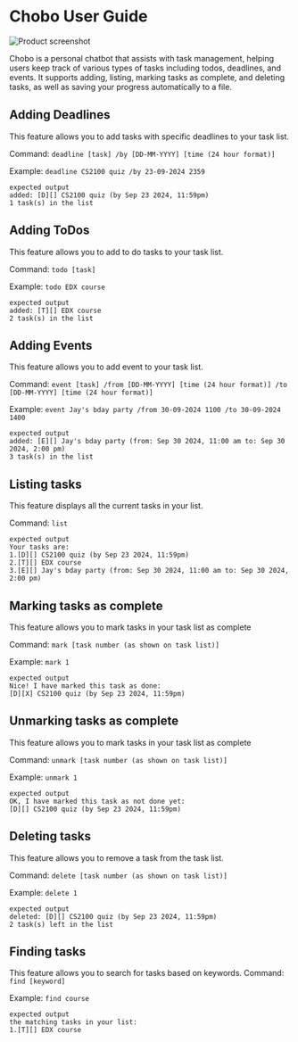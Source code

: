 # Chobo User Guide


![Product screenshot](https://tohjh.github.io/ip/Ui.png)

Chobo is a personal chatbot that assists with task management, helping users keep track of various types of tasks including todos, deadlines, and events. It supports adding, listing, marking tasks as complete, and deleting tasks, as well as saving your progress automatically to a file.


## Adding Deadlines

This feature allows you to add tasks with specific deadlines to your task list.

Command: `deadline [task] /by [DD-MM-YYYY] [time (24 hour format)]`

Example: `deadline CS2100 quiz /by 23-09-2024 2359`

```
expected output
added: [D][] CS2100 quiz (by Sep 23 2024, 11:59pm)
1 task(s) in the list
```

## Adding ToDos

This feature allows you to add to do tasks to your task list.

Command: `todo [task]`

Example: `todo EDX course`

```
expected output
added: [T][] EDX course
2 task(s) in the list
```


## Adding Events

This feature allows you to add event to your task list.

Command: `event [task] /from [DD-MM-YYYY] [time (24 hour format)] /to [DD-MM-YYYY] [time (24 hour format)]`

Example: `event Jay's bday party /from 30-09-2024 1100 /to 30-09-2024 1400`

```
expected output
added: [E][] Jay's bday party (from: Sep 30 2024, 11:00 am to: Sep 30 2024, 2:00 pm)
3 task(s) in the list
```

## Listing tasks

This feature displays all the current tasks in your list.

Command: `list`

```
expected output
Your tasks are:
1.[D][] CS2100 quiz (by Sep 23 2024, 11:59pm)
2.[T][] EDX course
3.[E][] Jay's bday party (from: Sep 30 2024, 11:00 am to: Sep 30 2024, 2:00 pm)
```

## Marking tasks as complete

This feature allows you to mark tasks in your task list as complete

Command: `mark [task number (as shown on task list)]`

Example: `mark 1`

```
expected output
Nice! I have marked this task as done:
[D][X] CS2100 quiz (by Sep 23 2024, 11:59pm)
```

## Unmarking tasks as complete

This feature allows you to mark tasks in your task list as complete

Command: `unmark [task number (as shown on task list)]`

Example: `unmark 1`

```
expected output
OK, I have marked this task as not done yet:
[D][] CS2100 quiz (by Sep 23 2024, 11:59pm)
```

## Deleting tasks

This feature allows you to remove a task from the task list.

Command: `delete [task number (as shown on task list)]`

Example: `delete 1`

```
expected output
deleted: [D][] CS2100 quiz (by Sep 23 2024, 11:59pm)
2 task(s) left in the list
```

## Finding tasks

This feature allows you to search for tasks based on keywords.
Command: `find [keyword]`

Example: `find course`
```
expected output
the matching tasks in your list:
1.[T][] EDX course
```

